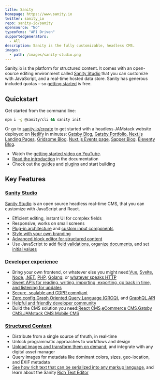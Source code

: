 ```yaml
---
title: Sanity
homepage: https://www.sanity.io
twitter: sanity_io
repo: sanity-io/sanity
opensource: "No"
typeofcms: "API Driven"
supportedgenerators:
  - All
description: Sanity is the fully customizable, headless CMS.
images:
  - path: /images/sanity-studio.png
---
```


Sanity.io is the platform for structured content. It comes with an open-source editing environment called [Sanity Studio](https://www.sanity.io/studio) that you can customize with JavaScript, and a real-time hosted data store. Sanity has generous included quotas – so [getting started](https://www.sanity.io/create) is free.

## Quickstart

Get started from the command line:

```bash
npm i -g @sanity/cli && sanity init
```

Or go to [sanity.io/create](https://www.sanity.io/create) to get started with a headless JAMstack website deployed on [Netlify](https://netlify.com) in minutes: [Gatsby Blog](https://www.sanity.io/create?template=sanity-io/sanity-template-gatsby-blog), [Gatsby Portfolio](https://www.sanity.io/create?template=sanity-io/sanity-template-gatsby-portfolio), [Next.js Landing Pages](https://www.sanity.io/create?template=sanity-io%2Fsanity-template-nextjs-landing-pages), [Gridsome Blog](https://www.sanity.io/create?template=sanity-io%2Fsanity-template-gridsome-blog), [Nuxt.js Events page](https://www.sanity.io/create?template=sanity-io%2Fsanity-template-nuxt-events), [Sapper Blog](https://www.sanity.io/create?template=sanity-io%2Fsanity-template-sapper-blog), [Eleventy Blog](https://www.sanity.io/create?template=sanity-io%2Fsanity-template-eleventy-blog).

- Watch the [getting started video on YouTube](https://www.youtube.com/watch?v=2ceM_tSus_M&lc=z224vtt5nqq1cbcf2acdp43aylzlb5jhft1kmuafltxw03c010c).
- [Read the introduction](https://www.sanity.io/docs/a-short-introduction-to-sanity-io) in the documentation
- Check out the [guides](https://www.sanity.io/guides) and [plugins](https://www.sanity.io/plugins) and start building

## Key Features

### [Sanity Studio](https://www.sanity.io/studio)

[Sanity Studio](https://www.sanity.io/studio) is an open source headless real-time CMS, that you can customize with JavaScript and React.

- Efficient editing, instant UI for complex fields
- Responsive, works on small screens
- [Plug-in architecture](https://www.sanity.io/plugins) and [custom input components](https://www.sanity.io/guides/how-to-make-a-custom-input-component)
- [Style with your own branding](https://www.sanity.io/guides/how-to-brand-your-studio)
- [Advanced block editor for structured content](https://www.sanity.io/docs/block-content)
- Use JavaScript to add [field validations](https://www.sanity.io/docs/validation), [organize documents](https://www.sanity.io/docs/overview-structure-builder), and set [initial values](https://www.sanity.io/guides/getting-started-with-initial-values-for-new-documents)

### [Developer experience](https://www.sanity.io/developer-experience)

- Bring your own frontend, or whatever else you might need:[Vue](https://www.sanity.io/create?template=sanity-io%2Fsanity-template-gridsome-blog), [Svelte](https://www.sanity.io/create?template=sanity-io%2Fsanity-template-sapper-blog), [Node](https://www.sanity.io/nodejs-cms), [.NET](https://www.sanity.io/docs/dot-net), [PHP](https://www.sanity.io/docs/php-client), [Golang](https://github.com/sanity-io/client-go), or [whatever speaks HTTP](https://www.sanity.io/docs/http-api)
- [Sweet APIs for reading, writing, importing, exporting, go back in time, and listening for updates](https://www.sanity.io/docs/datastore)
- [Secure, scalable and GDPR compliant](https://www.sanity.io/security)
- [Zero config Graph Oriented Query Language (GROQ)](https://www.sanity.io/docs/how-queries-work), and [GraphQL API](https://www.sanity.io/docs/graphql)
- [Helpful and friendly developer community](https://slack.sanity.io)
- Build the CMS solution you need:[React CMS](https://www.sanity.io/react-cms),[eCommerce CMS](https://www.sanity.io/ecommerce-cms),[Gatsby CMS](https://www.sanity.io/gatsby-cms),[JAMstack CMS](https://www.sanity.io/jamstack-cms),[Mobile CMS](https://www.sanity.io/mobile-cms)

### [Structured Content](https://www.sanity.io/structured-content)

- Distribute from a single source of thruth, in real-time
- Unlock programmatic approaches to workflows and design
- [Upload images and transform them on demand](https://www.sanity.io/docs/asset-pipeline), and integrate with any digital asset manager
- Query images for metadata like dominant colors, sizes, geo-location, and EXIF metadata
- [See how rich text that can be serialized into any markup language](https://www.sanity.io/guides/introduction-to-portable-text), and learn about the Sanity [Rich Text Editor](https://www.sanity.io/rich-text-editor)
